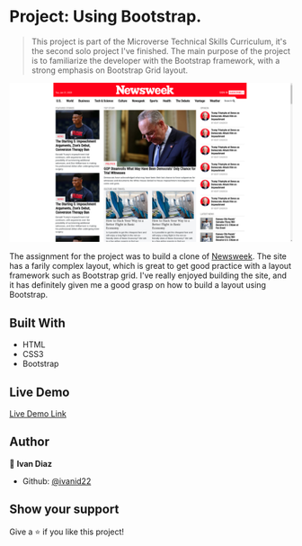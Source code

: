 # Project: Using Bootstrap.

> This project is part of the Microverse Technical Skills Curriculum, it's the second solo project I've finished. The main purpose of the project is to familiarize the developer with the Bootstrap framework, with a strong emphasis on Bootstrap Grid layout.

![screenshot](./assets/images/screenshot.png)

The assignment for the project was to build a clone of [Newsweek](https://www.newsweek.com/). 
The site has a farily complex layout, which is great to get good practice with a layout framework such as Bootstrap grid. I've really enjoyed building the site, and it has definitely given me a good grasp on how to build a layout using Bootstrap.

## Built With

- HTML
- CSS3
- Bootstrap

## Live Demo

[Live Demo Link](https://raw.githack.com/ivanid22/microverse-using-bootstrap-project/development-branch/index.html)

## Author

👤 **Ivan Diaz**

- Github: [@ivanid22](https://github.com/ivanid22)

## Show your support

Give a ⭐️ if you like this project!